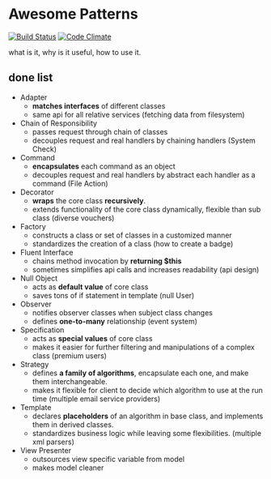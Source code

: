 Awesome Patterns
=================

[![Build Status](https://travis-ci.org/leinbg/AwesomePatterns.svg?branch=master)](https://travis-ci.org/leinbg/AwesomePatterns)
[![Code Climate](https://codeclimate.com/github/leinbg/AwesomePatterns/badges/gpa.svg)](https://codeclimate.com/github/leinbg/AwesomePatterns)

what is it, why is it useful, how to use it.

done list
-------
- Adapter
    - __matches interfaces__ of different classes
    - same api for all relative services (fetching data from filesystem)
- Chain of Responsibility
    - passes request through chain of classes
    - decouples request and real handlers by chaining handlers (System Check)
- Command
    - __encapsulates__ each command as an object
    - decouples request and real handlers by abstract each handler as a command (File Action)
- Decorator
    - __wraps__ the core class __recursively__.
    - extends functionality of the core class dynamically, flexible than sub class (diverse vouchers)
- Factory
    - constructs a class or set of classes in a customized manner 
    - standardizes the creation of a class (how to create a badge)
- Fluent Interface
    - chains method invocation by __returning $this__
    - sometimes simplifies api calls and increases readability (api design)
- Null Object
    - acts as __default value__ of core class
    - saves tons of if statement in template (null User)
- Observer
    - notifies observer classes when subject class changes 
    - defines __one-to-many__ relationship (event system)
- Specification
    - acts as __special values__ of core class
    - makes it easier for further filtering and manipulations of a complex class (premium users) 
- Strategy
    - defines __a family of algorithms__, encapsulate each one, and make them interchangeable.
    - makes it flexible for client to decide which algorithm to use at the run time (multiple email service providers) 
- Template
    - declares __placeholders__ of an algorithm in base class, and implements them in derived classes.
    - standardizes business logic while leaving some flexibilities. (multiple xml parsers)
- View Presenter
    - outsources view specific variable from model
    - makes model cleaner